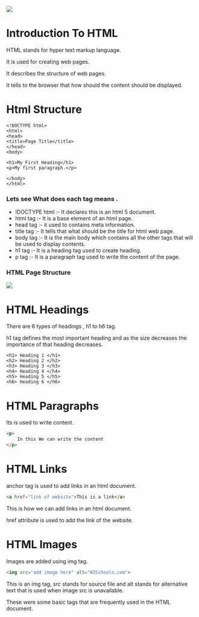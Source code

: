 ![](https://i.imgur.com/M7ZQ5fO.jpg)

# Introduction To HTML

HTML stands for hyper text markup language.

It is used for creating web pages.

It describes the structure of web pages.

It tells to the browser that how should the content should be displayed.

# Html Structure

```` code
<!DOCTYPE html>
<html>
<head>
<title>Page Title</title>
</head>
<body>

<h1>My First Heading</h1>
<p>My first paragraph.</p>

</body>
</html>
````



###  Lets see What does each tag means .

- !DOCTYPE html  :- It declares this is an html 5 document.
- html tag :- It is a base element of an html page.
- head tag :- it used to contains meta information.
- title tag :- It tells that what should be the title for html web page.
- body tag :- It is the main body which contains all the other tags that will be used to display contents.
- h1 tag :- It is a heading tag used to create heading.
- p tag :- It is a paragraph tag used to write the content of the page.

### HTML Page Structure

![](https://i.imgur.com/6pSdFt3.png)



# HTML Headings

There are 6 types of headings , h1 to h6 tag.

h1 tag defines the most important heading and as the size decreases the importance of that heading decreases.

```` code
<h1> Heading 1 </h1>
<h2> Heading 2 </h2>
<h3> Heading 3 </h3>
<h4> Heading 4 </h4>
<h5> Heading 5 </h5>
<h6> Heading 6 </h6>
````



# HTML Paragraphs

Its is used to write content.

```` html
<p>
    In this We can write the content
</p>
````



# HTML Links

anchor tag is used to add links in an html document.

```` html
<a href="link of website">This is a link</a>
````

This is how we can add links in an html document.

href attribute is used to add the link of the website.



# HTML Images

Images are added using img tag.

```` html
<img src="add image here" alt="W3Schools.com">
````

This is an img tag, src stands for source file and alt stands for alternative text that is used when image src is unavailable.



These were some basic tags that are frequently used in the HTML document.